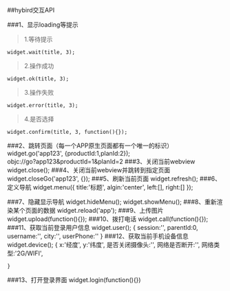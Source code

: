 ##hybird交互API



###1、显示loading等提示

>1.等待提示  

	widget.wait(title, 3);

>2.操作成功

	widget.ok(title, 3);
>3.操作失败
  
	widget.error(title, 3);
>4.是否选择

	widget.confirm(title, 3, function(){});
###2、跳转页面（每一个APP原生页面都有一个唯一的标识）
	widget.go('app123', {productId:1,planId:2});  
	objc://go?app123&productId=1&planId=2
###3、关闭当前webview
	widget.close();
###4、关闭当前webview并跳转到指定页面
	widget.closeGo('app123', {});
###5、刷新当前页面
	widget.refresh();
###6、定义导航
	widget.menu({
		title:'标题',
		algin:'center',
		left:[],
		right:[]
	});

###7、隐藏显示导航
	widget.hideMenu();
	widget.showMenu();
###8、重新渲染某个页面的数据
    widget.reload('app');
###9、上传图片
    widget.upload(function(){});
###10、拨打电话
    widget.call(function(){});
###11、获取当前登录用户信息
    widget.user();
	{
		session:'',
		parentId:0,
		username:'',
		city:'',
		userPhone:''
	}
###12、获取当前手机设备信息
    widget.device();
	{
		x:'经度',
		y:'纬度',
		是否关闭摄像头:'',
		网络是否断开:'',
		网络类型:'2G/WIFI',
		
	}
###13、打开登录界面
	widget.login(function(){})






